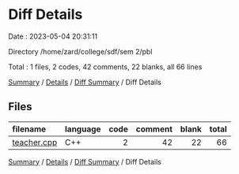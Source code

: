 # Diff Details

Date : 2023-05-04 20:31:11

Directory /home/zard/college/sdf/sem 2/pbl

Total : 1 files,  2 codes, 42 comments, 22 blanks, all 66 lines

[Summary](results.md) / [Details](details.md) / [Diff Summary](diff.md) / Diff Details

## Files
| filename | language | code | comment | blank | total |
| :--- | :--- | ---: | ---: | ---: | ---: |
| [teacher.cpp](/teacher.cpp) | C++ | 2 | 42 | 22 | 66 |

[Summary](results.md) / [Details](details.md) / [Diff Summary](diff.md) / Diff Details